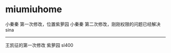 ﻿# miumiuhome
小秦秦 第一次修改，位置紫萝园
小秦秦 第二次修改，刚刚权限的问题已经解决
sina

--------------------------------------------------------
王凯征的第一次修改 紫萝园 sl400
